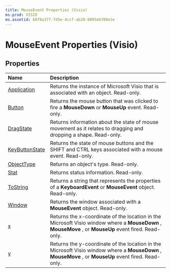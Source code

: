 ```yaml
---
title: MouseEvent Properties (Visio)
ms.prod: VISIO
ms.assetid: b9f8a377-7d5e-4ccf-ab20-8095eb780e1e
---
```



# MouseEvent Properties (Visio)

## Properties



|**Name**|**Description**|
|:-----|:-----|
|[Application](mouseevent-application-property-visio.md)|Returns the instance of Microsoft Visio that is associated with an object. Read-only.|
|[Button](mouseevent-button-property-visio.md)|Returns the mouse button that was clicked to fire a  **MouseDown** or **MouseUp** event. Read-only.|
|[DragState](mouseevent-dragstate-property-visio.md)|Returns information about the state of mouse movement as it relates to dragging and dropping a shape. Read-only.|
|[KeyButtonState](mouseevent-keybuttonstate-property-visio.md)|Returns the state of mouse buttons and the SHIFT and CTRL keys associated with a mouse event. Read-only.|
|[ObjectType](mouseevent-objecttype-property-visio.md)|Returns an object's type. Read-only.|
|[Stat](mouseevent-stat-property-visio.md)|Returns status information. Read-only.|
|[ToString](mouseevent-tostring-property-visio.md)|Returns a string that represents the properties of a  **KeyboardEvent** or **MouseEvent** object. Read-only.|
|[Window](mouseevent-window-property-visio.md)|Returns the window associated with a  **MouseEvent** object. Read-only.|
|[x](mouseevent-x-property-visio.md)|Returns the x-coordinate of the location in the Microsoft Visio window where a  **MouseDown** , **MouseMove** , or **MouseUp** event fired. Read-only.|
|[y](mouseevent-y-property-visio.md)|Returns the y-coordinate of the location in the Microsoft Visio window where a  **MouseDown** , **MouseMove** , or **MouseUp** event fired. Read-only.|

